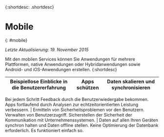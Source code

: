 {:shortdesc: .shortdesc} 

# Mobile
{: #mobile}

*Letzte Aktualisierung: 19. November 2015*

Mit den mobilen Services können Sie Anwendungen für mehrere Plattformen, native Anwendungen oder Hybridanwendungen
sowie Android- und iOS-Anwendungen erstellen. {:shortdesc}


Beispiellose Einblicke in die Benutzererfahrung | Apps schützen | Daten skalieren und synchronisieren
---- | ---- | ----
Bei jedem Schritt Feedback durch die Benutzerwiedergabe bekommen. Apps fortlaufend
durch Analysen zur echtzeitorientierten Leistung verbessern.  | Ermitteln von Sicherheitsproblemen vor den Benutzern. Verwalten von Benutzerzugriff. Sicherstellen der Sicherheit
der Kommunikation mit Unternehmenssystemen.  | Daten auf allen Ihren Geräten synchron halten und Daten offline stellen.
Keine Optimierung der Datenbank erforderlich. Es funktioniert einfach so. 
